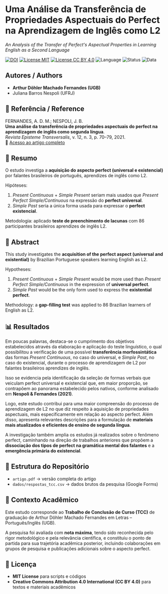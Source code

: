 # Uma Análise da Transferência de Propriedades Aspectuais do Perfect na Aprendizagem de Inglês como L2
*An Analysis of the Transfer of Perfect's Aspectual Properties in Learning English as a Second Language*

[![DOI](https://img.shields.io/badge/DOI-10.18542/episteme.v12i3.2430-2D6BB0)](https://revista.ugb.edu.br/episteme/article/view/2430)
[![License MIT](https://img.shields.io/badge/License-MIT-green.svg)](./LICENSE)
[![License CC BY 4.0](https://img.shields.io/badge/License-CC_BY_4.0-lightgrey.svg)](https://creativecommons.org/licenses/by/4.0/)
![Language](https://img.shields.io/badge/Language-PT--EN-blue)
![Status](https://img.shields.io/badge/Status-Published-success)
![Data](https://img.shields.io/badge/Data-Available-important)

## Autores / Authors
- **Arthur Döhler Machado Fernandes (UGB)**  
- Juliana Barros Nespoli (UFRJ)

## 📖 Referência / Reference
FERNANDES, A. D. M.; NESPOLI, J. B.  
**Uma análise da transferência de propriedades aspectuais do perfect na aprendizagem de inglês como segunda língua**.  
*Revista Episteme Transversalis*, v. 12, n. 3, p. 70–79, 2021.  
🔗 [Acesso ao artigo completo](https://revista.ugb.edu.br/episteme/article/view/2430)

## 📑 Resumo
O estudo investiga a **aquisição do aspecto perfect (universal e existencial)** por falantes brasileiros de português, aprendizes de inglês como L2.  

Hipóteses:  
1. *Present Continuous* + *Simple Present* seriam mais usados que *Present Perfect Simple/Continuous* na expressão do **perfect universal**.  
2. *Simple Past* seria a única forma usada para expressar o **perfect existencial**.  

Metodologia: aplicado **teste de preenchimento de lacunas** com 86 participantes brasileiros aprendizes de inglês L2.  

## 📑 Abstract
This study investigates the **acquisition of the perfect aspect (universal and existential)** by Brazilian Portuguese speakers learning English as L2.  

Hypotheses:  
1. *Present Continuous* + *Simple Present* would be more used than *Present Perfect Simple/Continuous* in the expression of **universal perfect**.  
2. *Simple Past* would be the only form used to express the **existential perfect**.  

Methodology: a **gap-filling test** was applied to 86 Brazilian learners of English as L2.  

## 📊 Resultados

Em poucas palavras, destaca-se o cumprimento dos objetivos estabelecidos através da elaboração e aplicação do teste linguístico, o qual possibilitou a verificação de uma possível **transferência morfossintática** das formas *Present Continuous*, no caso do universal, e *Simple Past*, no caso do existencial, durante o processo de aprendizagem de L2 por falantes brasileiros aprendizes de inglês.  

Isso se evidencia pela identificação da seleção de formas verbais que veiculam perfect universal e existencial que, em maior proporção, se contrapõem ao panorama estabelecido pelos nativos, conforme analisado em **Nespoli & Fernandes (2021)**.  

Logo, este estudo contribui para uma maior compreensão do processo de aprendizagem de L2 no que diz respeito à aquisição de propriedades aspectuais, mais especificamente em relação ao aspecto perfect. Além disso, apresenta relevantes descrições para a formulação de **materiais mais atualizados e eficientes de ensino de segunda língua**.  

A investigação também amplia os estudos já realizados sobre o fenômeno perfect, caminhando na direção de trabalhos anteriores que propõem a **dissociação dos tipos de perfect na gramática mental dos falantes** e a **emergência primária do existencial**.

## 📂 Estrutura do Repositório
- `artigo.pdf` → versão completa do artigo  
- `dados/respostas_tcc.csv` → dados brutos da pesquisa (Google Forms)  

## 🧩 Contexto Acadêmico 
Este estudo corresponde ao **Trabalho de Conclusão de Curso (TCC)** de graduação de Arthur Döhler Machado Fernandes em Letras – Português/Inglês (UGB).  

A pesquisa foi avaliada com **nota máxima**, tendo sido reconhecida pelo rigor metodológico e pela relevância científica, e constituiu o ponto de partida para sua trajetória acadêmica posterior, incluindo colaborações em grupos de pesquisa e publicações adicionais sobre o aspecto perfect.

## 📜 Licença
- **MIT License** para scripts e códigos  
- **Creative Commons Attribution 4.0 International (CC BY 4.0)** para textos e materiais acadêmicos
